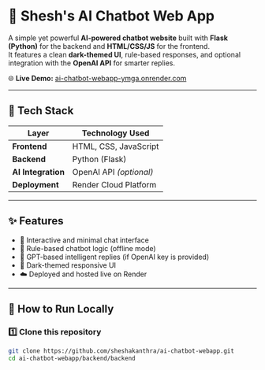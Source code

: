 # 🤖 Shesh's AI Chatbot Web App

A simple yet powerful **AI-powered chatbot website** built with **Flask (Python)** for the backend and **HTML/CSS/JS** for the frontend.  
It features a clean **dark-themed UI**, rule-based responses, and optional integration with the **OpenAI API** for smarter replies.

🌐 **Live Demo:** [ai-chatbot-webapp-ymga.onrender.com](https://ai-chatbot-webapp-ymga.onrender.com)

---

## 🧩 Tech Stack

| Layer | Technology Used |
|-------|-----------------|
| **Frontend** | HTML, CSS, JavaScript |
| **Backend** | Python (Flask) |
| **AI Integration** | OpenAI API *(optional)* |
| **Deployment** | Render Cloud Platform |

---

## ✨ Features

- 💬 Interactive and minimal chat interface  
- 🧠 Rule-based chatbot logic (offline mode)  
- 🤖 GPT-based intelligent replies (if OpenAI key is provided)  
- 🌙 Dark-themed responsive UI  
- ☁️ Deployed and hosted live on Render  

---

## 🚀 How to Run Locally

### 1️⃣ Clone this repository
```bash
git clone https://github.com/sheshakanthra/ai-chatbot-webapp.git
cd ai-chatbot-webapp/backend/backend
